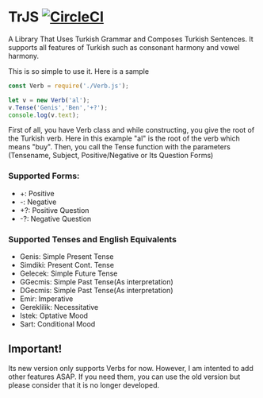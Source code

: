 # TrJS [![CircleCI](https://circleci.com/gh/h4kbas/TrJS/tree/master.svg?style=svg)](https://circleci.com/gh/h4kbas/TrJS/tree/master)
A Library That Uses Turkish Grammar and Composes Turkish Sentences. It supports all features of Turkish such as consonant harmony and vowel harmony.

This is so simple to use it. Here is a sample

```javascript
const Verb = require('./Verb.js');

let v = new Verb('al');
v.Tense('Genis','Ben','+?');
console.log(v.text);
```
First of all, you have Verb class and while constructing, you give the root of the Turkish verb. Here in this example "al" is the root of the verb which means "buy". Then, you call the Tense function with the parameters (Tensename, Subject, Positive/Negative or Its Question Forms)

### Supported Forms:

* +: Positive
* -: Negative
* +?: Positive Question
* -?: Negative Question

### Supported Tenses and English Equivalents

* Genis: Simple Present Tense
* Simdiki: Present Cont. Tense
* Gelecek: Simple Future Tense
* GGecmis: Simple Past Tense(As interpretation)
* DGecmis: Simple Past Tense(As interpretation)
* Emir: Imperative
* Gereklilik: Necessitative 
* Istek: Optative Mood
* Sart: Conditional Mood 


## Important!
Its new version only supports Verbs for now. However, I am intented to add other features ASAP. If you need them, you can use the old version but please consider that it is no longer developed.

